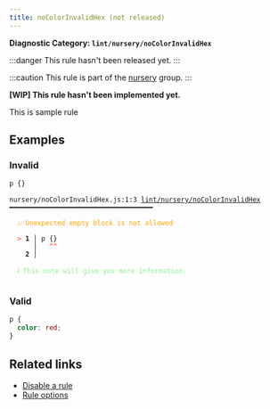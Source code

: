 ```yaml
---
title: noColorInvalidHex (not released)
---
```


**Diagnostic Category: `lint/nursery/noColorInvalidHex`**

:::danger
This rule hasn't been released yet.
:::

:::caution
This rule is part of the [nursery](/linter/rules/#nursery) group.
:::

**[WIP] This rule hasn't been implemented yet.**

This is sample rule

## Examples

### Invalid

```css
p {}
```

<pre class="language-text"><code class="language-text">nursery/noColorInvalidHex.js:1:3 <a href="https://biomejs.dev/linter/rules/no-color-invalid-hex">lint/nursery/noColorInvalidHex</a> ━━━━━━━━━━━━━━━━━━━━━━━━━━━━━━━━━━━━

<strong><span style="color: Orange;">  </span></strong><strong><span style="color: Orange;">⚠</span></strong> <span style="color: Orange;">Unexpected empty block is not allowed</span>
  
<strong><span style="color: Tomato;">  </span></strong><strong><span style="color: Tomato;">&gt;</span></strong> <strong>1 │ </strong>p {}
   <strong>   │ </strong>  <strong><span style="color: Tomato;">^</span></strong><strong><span style="color: Tomato;">^</span></strong>
    <strong>2 │ </strong>
  
<strong><span style="color: lightgreen;">  </span></strong><strong><span style="color: lightgreen;">ℹ</span></strong> <span style="color: lightgreen;">This note will give you more information.</span>
  
</code></pre>

### Valid

```css
p {
  color: red;
}
```

## Related links

- [Disable a rule](/linter/#disable-a-lint-rule)
- [Rule options](/linter/#rule-options)
